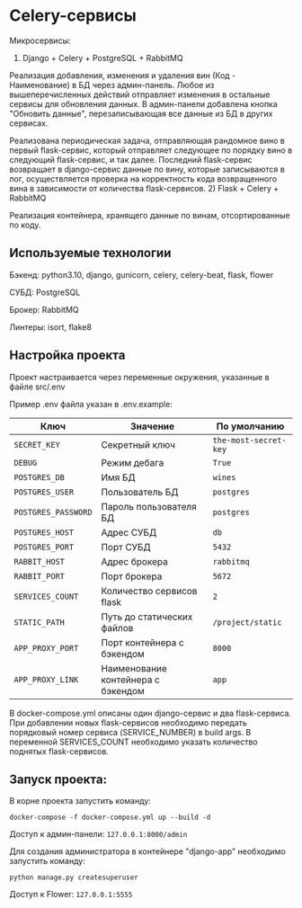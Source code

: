 # Celery-сервисы

Микросервисы:
1) Django + Celery + PostgreSQL + RabbitMQ

Реализация добавления, изменения и удаления вин (Код - Наименование) в БД через админ-панель.
Любое из вышеперечисленных действий отправляет изменения в остальные сервисы для обновления данных.
В админ-панели добавлена кнопка "Обновить данные", перезаписывающая все данные из БД в других сервисах.

Реализована периодическая задача, отправляющая рандомное вино в первый flask-сервис, который отправляет следующее по порядку вино в следующий flask-сервис, и так далее.
Последний flask-сервис возвращает в django-сервис данные по вину, которые записываются в лог, осуществляется проверка на корректность кода возвращенного вина в 
зависимости от количества flask-сервисов.
2) Flask + Celery + RabbitMQ

Реализация контейнера, хранящего данные по винам, отсортированные по коду.


## Используемые технологии
Бэкенд: python3.10, django, gunicorn, celery, celery-beat, flask, flower

СУБД: PostgreSQL

Брокер: RabbitMQ

Линтеры: isort, flake8

## Настройка проекта

Проект настраивается через переменные окружения, указанные в файле src/.env

Пример .env файла указан в .env.example:

| Ключ                | Значение                           | По умолчанию          |
|---------------------|------------------------------------|-----------------------|
| `SECRET_KEY`        | Секретный ключ                     | `the-most-secret-key` |
| `DEBUG`             | Режим дебага                       | `True`                |
| `POSTGRES_DB`       | Имя БД                             | `wines`               |
| `POSTGRES_USER`     | Пользователь БД                    | `postgres`            |
| `POSTGRES_PASSWORD` | Пароль пользователя БД             | `postgres`            |
| `POSTGRES_HOST`     | Адрес СУБД                         | `db`                  |
| `POSTGRES_PORT`     | Порт СУБД                          | `5432`                |
| `RABBIT_HOST `      | Адрес брокера                      | `rabbitmq`            |
| `RABBIT_PORT `      | Порт брокера                       | `5672`                |
| `SERVICES_COUNT`    | Количество сервисов flask          | `2`                   |
| `STATIC_PATH`       | Путь до статических файлов         | `/project/static`     |
| `APP_PROXY_PORT`    | Порт контейнера с бэкендом         | `8000`                |
| `APP_PROXY_LINK`    | Наименование контейнера с бэкендом | `app`                 |


В docker-compose.yml описаны один django-сервис и два flask-сервиса. 
При добавлении новых flask-сервисов необходимо передать порядковый номер сервиса (SERVICE_NUMBER) в build args.
В переменной SERVICES_COUNT необходимо указать количество поднятых flask-сервисов.

## Запуск проекта:

В корне проекта запустить команду:

`docker-compose -f docker-compose.yml up --build -d`

Доступ к админ-панели: `127.0.0.1:8000/admin`

Для создания администратора в контейнере "django-app" необходимо запустить команду:

`python manage.py createsuperuser`

Доступ к Flower: `127.0.0.1:5555`


